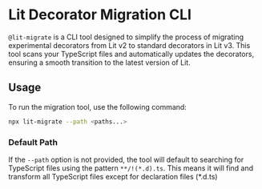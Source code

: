 # Lit Decorator Migration CLI

`@lit-migrate` is a CLI tool designed to simplify the process of migrating experimental decorators from Lit v2 to standard decorators in Lit v3. 
 This tool scans your TypeScript files and automatically updates the decorators, ensuring a smooth transition to the latest version of Lit.

## Usage

To run the migration tool, use the following command:

```sh
npx lit-migrate --path <paths...>
```

### Default Path

If the `--path` option is not provided, the tool will default to searching for TypeScript files using the pattern `**/!(*.d).ts`. This means it will find and transform all TypeScript files except for declaration files (*.d.ts)

